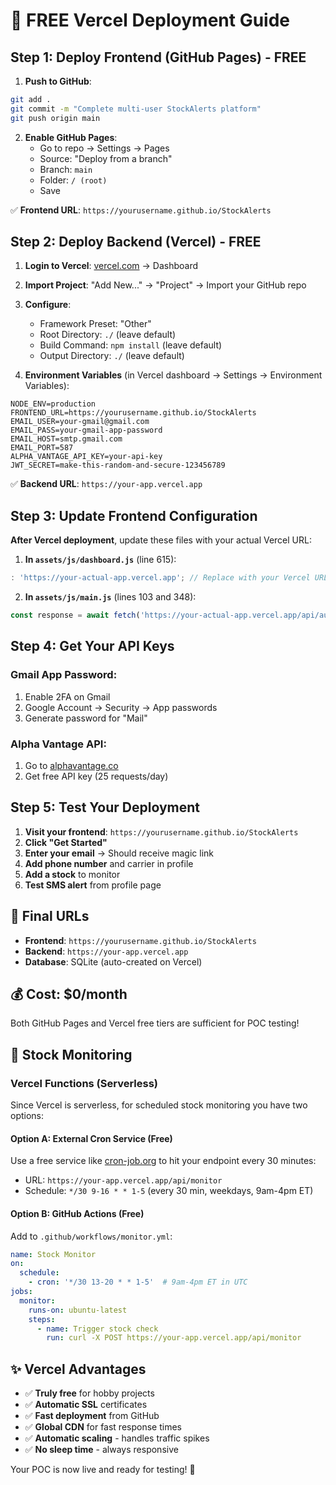 # 🚀 FREE Vercel Deployment Guide

## Step 1: Deploy Frontend (GitHub Pages) - FREE

1. **Push to GitHub**:
```bash
git add .
git commit -m "Complete multi-user StockAlerts platform"
git push origin main
```

2. **Enable GitHub Pages**:
   - Go to repo → Settings → Pages
   - Source: "Deploy from a branch"
   - Branch: `main`
   - Folder: `/ (root)`
   - Save

✅ **Frontend URL**: `https://yourusername.github.io/StockAlerts`

## Step 2: Deploy Backend (Vercel) - FREE

1. **Login to Vercel**: [vercel.com](https://vercel.com) → Dashboard
2. **Import Project**: "Add New..." → "Project" → Import your GitHub repo
3. **Configure**:
   - Framework Preset: "Other"
   - Root Directory: `./` (leave default)
   - Build Command: `npm install` (leave default)
   - Output Directory: `./` (leave default)

4. **Environment Variables** (in Vercel dashboard → Settings → Environment Variables):

```env
NODE_ENV=production
FRONTEND_URL=https://yourusername.github.io/StockAlerts
EMAIL_USER=your-gmail@gmail.com
EMAIL_PASS=your-gmail-app-password
EMAIL_HOST=smtp.gmail.com
EMAIL_PORT=587
ALPHA_VANTAGE_API_KEY=your-api-key
JWT_SECRET=make-this-random-and-secure-123456789
```

✅ **Backend URL**: `https://your-app.vercel.app`

## Step 3: Update Frontend Configuration

**After Vercel deployment**, update these files with your actual Vercel URL:

1. **In `assets/js/dashboard.js`** (line 615):
```javascript
: 'https://your-actual-app.vercel.app'; // Replace with your Vercel URL
```

2. **In `assets/js/main.js`** (lines 103 and 348):
```javascript
const response = await fetch('https://your-actual-app.vercel.app/api/auth/send-magic-link', {
```

## Step 4: Get Your API Keys

### Gmail App Password:
1. Enable 2FA on Gmail
2. Google Account → Security → App passwords
3. Generate password for "Mail"

### Alpha Vantage API:
1. Go to [alphavantage.co](https://www.alphavantage.co/support/#api-key)
2. Get free API key (25 requests/day)

## Step 5: Test Your Deployment

1. **Visit your frontend**: `https://yourusername.github.io/StockAlerts`
2. **Click "Get Started"**
3. **Enter your email** → Should receive magic link
4. **Add phone number** and carrier in profile
5. **Add a stock** to monitor
6. **Test SMS alert** from profile page

## 🎯 Final URLs

- **Frontend**: `https://yourusername.github.io/StockAlerts`
- **Backend**: `https://your-app.vercel.app`
- **Database**: SQLite (auto-created on Vercel)

## 💰 Cost: $0/month

Both GitHub Pages and Vercel free tiers are sufficient for POC testing!

## 🔧 Stock Monitoring

### Vercel Functions (Serverless)
Since Vercel is serverless, for scheduled stock monitoring you have two options:

#### Option A: External Cron Service (Free)
Use a free service like [cron-job.org](https://cron-job.org) to hit your endpoint every 30 minutes:
- URL: `https://your-app.vercel.app/api/monitor`
- Schedule: `*/30 9-16 * * 1-5` (every 30 min, weekdays, 9am-4pm ET)

#### Option B: GitHub Actions (Free)
Add to `.github/workflows/monitor.yml`:
```yaml
name: Stock Monitor
on:
  schedule:
    - cron: '*/30 13-20 * * 1-5'  # 9am-4pm ET in UTC
jobs:
  monitor:
    runs-on: ubuntu-latest
    steps:
      - name: Trigger stock check
        run: curl -X POST https://your-app.vercel.app/api/monitor
```

## ✨ Vercel Advantages

- ✅ **Truly free** for hobby projects
- ✅ **Automatic SSL** certificates
- ✅ **Fast deployment** from GitHub
- ✅ **Global CDN** for fast response times
- ✅ **Automatic scaling** - handles traffic spikes
- ✅ **No sleep time** - always responsive

Your POC is now live and ready for testing! 🎉
